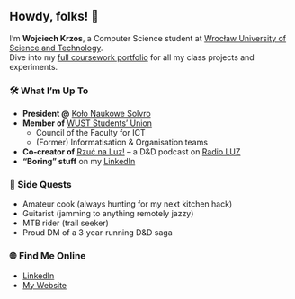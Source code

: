 ## Howdy, folks! 🤠

I’m **Wojciech Krzos**, a Computer Science student at [Wrocław University of Science and Technology](https://www.pwr.edu.pl/).  
Dive into my [full coursework portfolio](https://github.com/wkrzos/CompSciPortfolio) for all my class projects and experiments.

### 🛠 What I’m Up To
- **President @** [Koło Naukowe Solvro](https://github.com/solvro)
- **Member of** [WUST Students’ Union](https://samorzad.pwr.edu.pl/)  
  - Council of the Faculty for ICT  
  - (Former) Informatisation & Organisation teams  
- **Co‑creator of** [Rzuć na Luz!](https://open.spotify.com/show/6FXp7DrTCJYAlJrEk87jw4) – a D&D podcast on [Radio LUZ](https://www.luz.pwr.edu.pl/)  
- **“Boring” stuff** on my [LinkedIn](https://www.linkedin.com/in/wkrzos/)

### 🎲 Side Quests
- Amateur cook (always hunting for my next kitchen hack)  
- Guitarist (jamming to anything remotely jazzy)  
- MTB rider (trail seeker)  
- Proud DM of a 3‑year‑running D&D saga  

### 🌐 Find Me Online
- [LinkedIn](https://www.linkedin.com/in/wojciechkrzos/)  
- [My Website](https://www.wojciechkrzos.com)  
